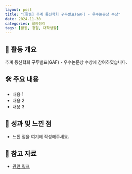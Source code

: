 ```yaml
---
layout: post
title: "[활동] 추계 통신학회 구두발표(GAF) - 우수논문상 수상"
date: 2024-11-30
categories: 활동정리
tags: [활동, 경험, 대학생활]
---
```


## 📌 활동 개요
추계 통신학회 구두발표(GAF) - 우수논문상 수상에 참여하였습니다.

## 🛠 주요 내용
- 내용 1
- 내용 2
- 내용 3

## 🎯 성과 및 느낀 점
- 느낀 점을 여기에 작성해주세요.

## 🔗 참고 자료
- [관련 링크](#)
